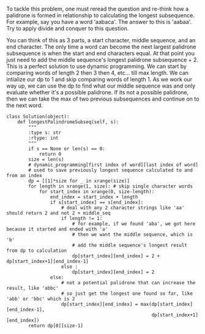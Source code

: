 To tackle this problem, one must reread the question and re-think how a palidrone is formed in relationship to calculating the longest subsequence.
For example, say you have a word 'aabaca'. The answer to this is 'aabaa'.
Try to apply divide and conquer to this question. 

You can think of this as 3 parts, a start character, middle sequence, and an end character. 
The only time a word can become the next largest palidrone subsequence is when the start and end characters equal. 
At that point you just need to add the middle sequence's longest palidrone subsequence + 2.
This is a perfect solution to use dynamic programming.
We can start by comparing words of length 2 then 3 then 4, etc... till max length.
We can intialize our dp to 1 and skip comparing words of length 1.
As we work our way up, we can use the dp to find what our middle sequence was and only evaluate whether it's a possible palidrone.
If its not a possible palidrone, then we can take the max of two previous subsequences and continue on to the next word.

```
class Solution(object):
    def longestPalindromeSubseq(self, s):
        """
        :type s: str
        :rtype: int
        """
        if s == None or len(s) == 0:
            return 0
        size = len(s)
        # dynamic_programming[first index of word][last index of word]
        # used to save previously longest sequence calculated to and from an index
        dp = [[1]*size for _ in xrange(size)]
        for length in xrange(1, size): # skip single character words
            for start_index in xrange(0, size-length):
                end_index = start_index + length
                if s[start_index] == s[end_index]:
                    # deal with any 2 character strings like 'aa' should return 2 and not 2 + middle_seq
                    if length != 1:
                        # for example, if we found 'aba', we got here because it started and ended with 'a'
                        # then we want the middle sequence, which is 'b'
                        # add the middle sequence's longest result from dp to calculation
                        dp[start_index][end_index] = 2 + dp[start_index+1][end_index-1]
                    else :
                        dp[start_index][end_index] = 2
                else:
                    # not a potential palidrone that can increase the result, like 'abbc'
                    # so just get the longest one found so far, like 'abb' or 'bbc' which is 2
                    dp[start_index][end_index] = max(dp[start_index][end_index-1], 
                                                     dp[start_index+1][end_index])
        return dp[0][size-1]
```
